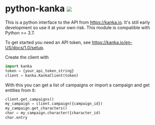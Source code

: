 # python-kanka ![](https://github.com/rbtnx/python-kanka/workflows/build/badge.svg)
This is a python interface to the API from https://kanka.io. It's still early development so use it at your own risk.
This module is compatible with Python >= 3.7.

To get started you need an API token, see <https://kanka.io/en-US/docs/1.0/setup>.

Create the client with
```python
import kanka
token = {your_api_token_string}
client = kanka.KankaClient(token)
```

With this you can get a list of campaigns or import a campaign and get entities from it:
```python
client.get_campaigns()
my_campaign = client.campaign({campaign_id})
my_campaign.get_characters()
char = my_campaign.character({character_id)
char.entry
```

